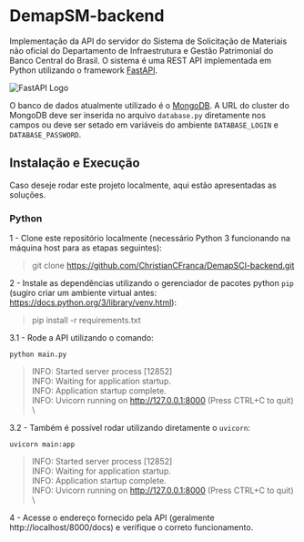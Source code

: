# DemapSM-backend
Implementação da API do servidor do Sistema de Solicitação de Materiais não oficial do Departamento de Infraestrutura e Gestão Patrimonial do Banco Central do Brasil. O sistema é uma REST API implementada em Python utilizando o framework [FastAPI](https://fastapi.tiangolo.com/).

![FastAPI Logo](https://fastapi.tiangolo.com/img/logo-margin/logo-teal.png)

O banco de dados atualmente utilizado é o [MongoDB](https://www.mongodb.com/). A URL do cluster do MongoDB deve ser inserida no arquivo `database.py` diretamente nos campos ou deve ser setado em variáveis do ambiente `DATABASE_LOGIN` e `DATABASE_PASSWORD`.

## Instalação e Execução

Caso deseje rodar este projeto localmente, aqui estão apresentadas as soluções.

### Python
1 - Clone este repositório localmente (necessário Python 3 funcionando na máquina host para as etapas seguintes):
> git clone https://github.com/ChristianCFranca/DemapSCI-backend.git

2 - Instale as dependências utilizando o gerenciador de pacotes python `pip` (sugiro criar um ambiente virtual antes: https://docs.python.org/3/library/venv.html):
> pip install -r requirements.txt

3.1 - Rode a API utilizando o comando:

`python main.py`
>INFO:     Started server process [12852] \
>INFO:     Waiting for application startup. \
>INFO:     Application startup complete. \
>INFO:     Uvicorn running on http://127.0.0.1:8000 (Press CTRL+C to quit) \


3.2 - Também é possível rodar utilizando diretamente o `uvicorn`:

`uvicorn main:app`
>INFO:     Started server process [12852] \
>INFO:     Waiting for application startup. \
>INFO:     Application startup complete. \
>INFO:     Uvicorn running on http://127.0.0.1:8000 (Press CTRL+C to quit) \

4 - Acesse o endereço fornecido pela API (geralmente http://localhost/8000/docs) e verifique o correto funcionamento.